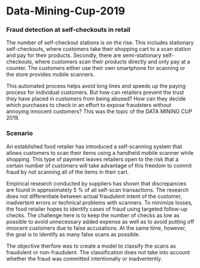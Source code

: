 # Data-Mining-Cup-2019
### Fraud detection at self-checkouts in retail

The number of self-checkout stations is on the rise. This includes stationary self-checkouts, where customers take their shopping cart to a scan station and pay for their products. Secondly, there are semi-stationary self-checkouts, where customers scan their products directly and only pay at a counter. The customers either use their own smartphone for scanning or the store provides mobile scanners. 

This automated process helps avoid long lines and speeds up the paying process for individual customers. But how can retailers prevent the trust they have placed in customers from being abused? How can they decide which purchases to check in an effort to expose fraudsters without annoying innocent customers?
This was the topic of the DATA MINING CUP 2019.


### Scenario
An established food retailer has introduced a self-scanning system that allows customers to scan their items using a handheld mobile scanner while shopping. This type of payment leaves retailers open to the risk that a certain number of customers will take advantage of this freedom to commit fraud by not scanning all of the items in their cart.

Empirical research conducted by suppliers has shown that discrepancies are found in approximately 5 % of all self-scan transactions. The research does not differentiate between actual fraudulent intent of the customer, inadvertent errors or technical problems with scanners. To minimize losses, the food retailer hopes to identify cases of fraud using targeted follow-up checks. The challenge here is to keep the number of checks as low as possible to avoid unnecessary added expense as well as to avoid putting off innocent customers due to false accusations. At the same time, however, the goal is to identify as many false scans as possible.

The objective therfore was to create a model to classify the scans as fraudulent or non-fraudulent. The classification does not take into account whether the fraud was committed intentionally or inadvertently.

